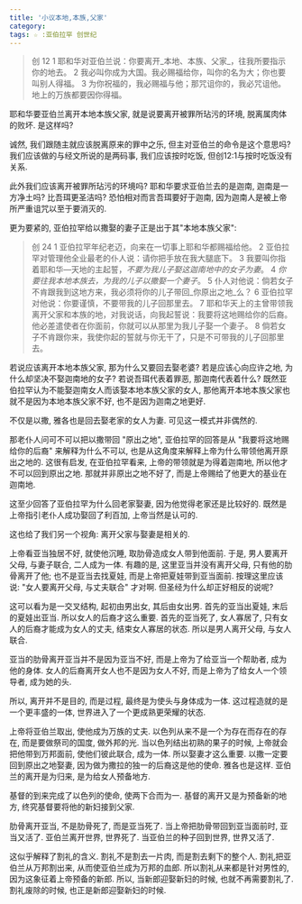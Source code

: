 ```yaml
---
title: '小议本地,本族,父家'
category:
tags: ☆ :亚伯拉罕 创世纪
---
```


> 创 12
> 1 耶和华对亚伯兰说：你要离开_本地、本族、父家_，往我所要指示你的地去。
> 2 我必叫你成为大国。我必赐福给你，叫你的名为大；你也要叫别人得福。
> 3 为你祝福的，我必赐福与他；那咒诅你的，我必咒诅他。地上的万族都要因你得福。

耶和华要亚伯兰离开本地本族父家, 就是说要离开被罪所玷污的环境, 脱离属肉体的败坏. 是这样吗?

诚然, 我们跟随主就应该脱离原来的罪中之乐, 但主对亚伯兰的命令是这个意思吗? 我们应该做的与经文所说的是两码事, 我们应该按时吃饭, 但创12:1与按时吃饭没有关系.

此外我们应该离开被罪所玷污的环境吗? 耶和华要求亚伯兰去的是迦南, 迦南是一方净土吗? 比吾珥更圣洁吗? 恐怕相对而言吾珥要好于迦南, 因为迦南人是被上帝所严重诅咒以至于要消灭的.

更为要紧的, 亚伯拉罕给以撒娶的妻子正是出于其"本地本族父家":

> 创 24
> 1 亚伯拉罕年纪老迈，向来在一切事上耶和华都赐福给他。 2 亚伯拉罕对管理他全业最老的仆人说：请你把手放在我大腿底下。 3 我要叫你指着耶和华―天地的主起誓，_不要为我儿子娶这迦南地中的女子为妻_。 4 _你要往我本地本族去，为我的儿子以撒娶一个妻子_。 5 仆人对他说：倘若女子不肯跟我到这地方来，我必须将你的儿子带回_你原出之地_么？ 6 亚伯拉罕对他说：你要谨慎，不要带我的儿子回那里去。 7 耶和华天上的主曾带领我离开父家和本族的地，对我说话，向我起誓说：我要将这地赐给你的后裔。他必差遣使者在你面前，你就可以从那里为我儿子娶一个妻子。 8 倘若女子不肯跟你来，我使你起的誓就与你无干了，只是不可带我的儿子回那里去。

若说应该离开本地本族父家, 那为什么又要回去娶老婆? 若是应该心向应许之地, 为什么却坚决不娶迦南地的女子? 若说吾珥代表着罪恶, 那迦南代表着什么? 既然亚伯拉罕认为不能娶迦南女人而该娶本地本族父家的女人, 那他离开本地本族父家也就不是因为本地本族父家不好, 也不是因为迦南之地更好.

不仅是以撒, 雅各也是回去娶老家的女人为妻. 可见这一模式并非偶然的.

那老仆人问可不可以把以撒带回 "原出之地", 亚伯拉罕的回答是从 "我要将这地赐给你的后裔" 来解释为什么不可以, 也是从这角度来解释上帝为什么带领他离开原出之地的. 这很有启发, 在亚伯拉罕看来, 上帝的带领就是为得着迦南地, 所以他才不可以回到原出之地. 那就并非原出之地不好了, 而是上帝赐给了他更大的基业在迦南地.

这至少回答了亚伯拉罕为什么回老家娶妻, 因为他觉得老家还是比较好的. 既然是上帝指引老仆人成功娶回了利百加, 上帝当然是认可的.

这也给了我们另一个视角: 离开父家与娶妻是相关的.

上帝看亚当独居不好, 就使他沉睡, 取肋骨造成女人带到他面前. 于是, 男人要离开父母, 与妻子联合, 二人成为一体. 有趣的是, 这里亚当并没有离开父母, 只有他的肋骨离开了他; 也不是亚当去找夏娃, 而是上帝把夏娃带到亚当面前. 按理这里应该说: "女人要离开父母, 与丈夫联合" 才对啊. 但圣经为什么却正好相反的说呢?

这可以看为是一交叉结构, 起初由男出女, 其后由女出男. 首先的亚当出夏娃, 末后的夏娃出亚当. 所以女人的后裔才这么重要. 首先的亚当死了, 女人寡居了, 只有女人的后裔才能成为女人的丈夫, 结束女人寡居的状态. 所以是男人离开父母, 与女人联合.

亚当的肋骨离开亚当并不是因为亚当不好, 而是上帝为了给亚当一个帮助者, 成为他的身体. 女人的后裔离开女人也不是因为女人不好, 而是上帝为了给女人一个领导者, 成为她的头.

所以, 离开并不是目的, 而是过程, 最终是为使头与身体成为一体. 这过程造就的是一个更丰盛的一体, 世界进入了一个更成熟更荣耀的状态.

上帝将亚伯兰取出, 使他成为万族的丈夫. 以色列从来不是一个为存在而存在的存在, 而是要做祭司的国度, 做外邦的光. 当以色列结出初熟的果子的时候, 上帝就会把他带到万邦面前, 使他们彼此联合, 成为一体. 所以娶妻才这么重要. 以撒一定要回到原出之地娶妻, 因为做为撒拉的独一的后裔这是他的使命. 雅各也是这样. 亚伯兰的离开是为归来, 是为给女人预备地方.

基督的到来完成了以色列的使命, 使两下合而为一. 基督的离开又是为预备新的地方, 终究基督要将他的新妇接到父家.

肋骨离开亚当, 不是肋骨死了, 而是亚当死了. 当上帝把肋骨带回到亚当面前时, 亚当又活了. 亚伯兰离开世界, 世界死了. 当亚伯兰的种子回到世界, 世界又活了.

这似乎解释了割礼的含义. 割礼不是割去一片肉, 而是割去剩下的整个人. 割礼把亚伯兰从万邦割出来, 从而使亚伯兰成为万邦的血郎. 所以割礼从来都是针对男性的, 因为这象征着上帝预备的新郎. 所以, 当新郎迎娶新妇的时候, 也就不再需要割礼了. 割礼废除的时候, 也正是新郎迎娶新妇的时候.
